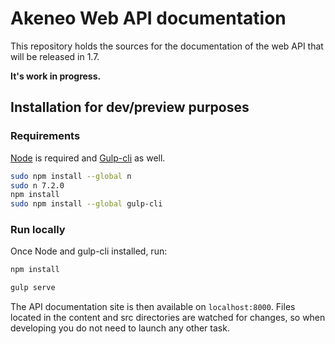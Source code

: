 # Akeneo Web API documentation
This repository holds the sources for the documentation of the web API that will be released in 1.7.

**It's work in progress.**

## Installation for dev/preview purposes

### Requirements
[Node](https://nodejs.org/en/) is required and [Gulp-cli](https://github.com/gulpjs/gulp-cli) as well.

```bash
sudo npm install --global n
sudo n 7.2.0
npm install
sudo npm install --global gulp-cli
```

### Run locally
Once Node and gulp-cli installed, run:

```bash
npm install

gulp serve
```

The API documentation site is then available on `localhost:8000`.
Files located in the content and src directories are watched for changes, so when developing you do not need to launch any other task.
